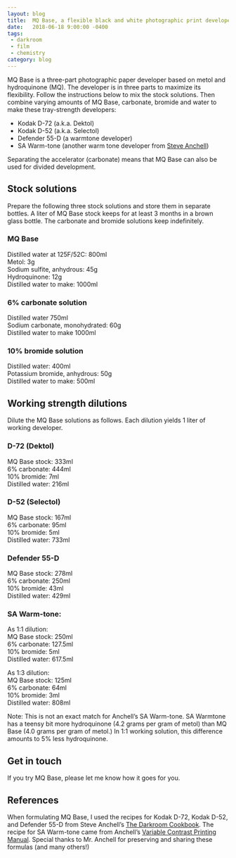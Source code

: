 ```yaml
---
layout: blog
title:  MQ Base, a flexible black and white photographic print developer
date:   2018-06-18 9:00:00 -0400
tags: 
 - darkroom 
 - film
 - chemistry
category: blog
---
```


MQ Base is a three-part photographic paper developer based on metol and hydroquinone (MQ). The developer is in three parts to maximize its flexibility. Follow the instructions below to mix the stock solutions. Then combine varying amounts of MQ Base, carbonate, bromide and water to make these tray-strength developers:

- Kodak D-72 (a.k.a. Dektol)
- Kodak D-52 (a.k.a. Selectol)
- Defender 55-D (a warmtone developer)
- SA Warm-tone (another warm tone developer from [Steve Anchell](https://anchellworkshops.com/about/steve-anchell/))

Separating the accelerator (carbonate) means that MQ Base can also be used for divided development. 

## Stock solutions

Prepare the following three stock solutions and store them in separate bottles. A liter of MQ Base stock keeps for at least 3 months in a brown glass bottle. The carbonate and bromide solutions keep indefinitely.

### MQ Base
Distilled water at 125F/52C: 800ml  
Metol:                         3g  
Sodium sulfite, anhydrous: 45g  
Hydroquinone: 12g  
Distilled water to make: 1000ml  


### 6% carbonate solution
Distilled water 750ml  
Sodium carbonate, monohydrated:	60g  
Distilled water to make 1000ml  

### 10% bromide solution
Distilled water: 400ml  
Potassium bromide, anhydrous: 50g  
Distilled water to make: 500ml  

## Working strength dilutions

Dilute the MQ Base solutions as follows. Each dilution yields 1 liter of working developer.

### D-72 (Dektol)
MQ Base stock: 333ml  
6% carbonate: 444ml  
10% bromide: 7ml  
Distilled water: 216ml  

### D-52 (Selectol)
MQ Base stock: 167ml  
6% carbonate: 95ml  
10% bromide: 5ml  
Distilled water: 733ml  

### Defender 55-D
MQ Base stock: 278ml  
6% carbonate: 250ml  
10% bromide: 43ml  
Distilled water: 429ml  

### SA Warm-tone:
As 1:1 dilution:  
MQ Base stock: 250ml  
6% carbonate: 127.5ml  
10% bromide: 5ml  
Distilled water: 617.5ml  

As 1:3 dilution:  
MQ Base stock: 125ml  
6% carbonate: 64ml  
10% bromide: 3ml  
Distilled water: 808ml  

Note: This is not an exact match for Anchell’s SA Warm-tone. SA Warmtone has a teensy bit more hydroquinone (4.2 grams per gram of metol) than MQ Base (4.0 grams per gram of metol.) In 1:1 working solution, this difference amounts to 5%  less hydroquinone. 

## Get in touch
If you try MQ Base, please let me know how it goes for you. 

## References

When formulating MQ Base, I used the recipes for Kodak D-72, Kodak D-52, and Defender 55-D from Steve Anchell’s [The Darkroom Cookbook](https://www.amazon.com/gp/product/1138959189/). The recipe for SA Warm-tone came from Anchell’s [Variable Contrast Printing Manual](https://www.amazon.com/gp/product/0240802594/). Special thanks to Mr. Anchell for preserving and sharing these formulas (and many others!)
